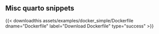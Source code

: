 ## Misc quarto snippets

{{< downloadthis assets/examples/docker_simple/Dockerfile dname="Dockerfile" label="Download Dockerfile" type="success" >}}

